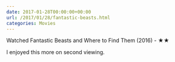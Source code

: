 ```yaml
---
date: 2017-01-28T00:00:00+00:00
url: /2017/01/28/fantastic-beasts.html
categories: Movies
---
```

Watched Fantastic Beasts and Where to Find Them (2016) - ★★

I enjoyed this more on second viewing.



